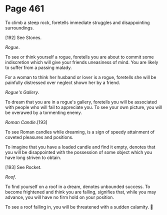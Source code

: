 # Page 461
To climb a steep rock, foretells immediate struggles
and disappointing surroundings.



[192] See Stones.


_Rogue_.


To see or think yourself a rogue, foretells you are about to commit
some indiscretion which will give your friends uneasiness of mind.
You are likely to suffer from a passing malady.


For a woman to think her husband or lover is a rogue, foretells she
will be painfully distressed over neglect shown her by a friend.


_Rogue's Gallery_.


To dream that you are in a rogue's gallery, foretells you will
be associated with people who will fail to appreciate you.
To see your own picture, you will be overawed by a tormenting enemy.


_Roman Candle_.[193]


To see Roman candles while dreaming, is a sign of speedy attainment
of coveted pleasures and positions.


To imagine that you have a loaded candle and find it empty,
denotes that you will be disappointed with the possession
of some object which you have long striven to obtain.



[193] See Rocket.


_Roof_.


To find yourself on a roof in a dream, denotes unbounded success.
To become frightened and think you are falling, signifies that,
while you may advance, you will have no firm hold on your position.


To see a roof falling in, you will be threatened with a sudden calamity.
